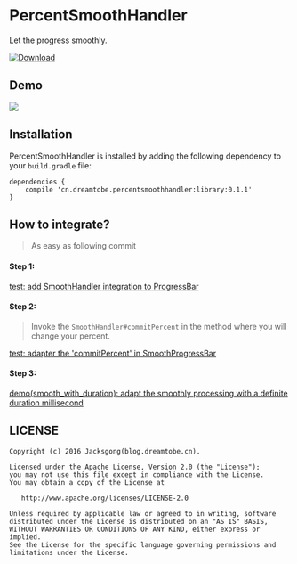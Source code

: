 # PercentSmoothHandler

Let the progress smoothly.

[ ![Download][bintray_svg] ][bintray_link]

## Demo

![][demo_gif]

## Installation

PercentSmoothHandler is installed by adding the following dependency to your `build.gradle` file:

```
dependencies {
    compile 'cn.dreamtobe.percentsmoothhandler:library:0.1.1'
}
```

## How to integrate?

> As easy as following commit

#### Step 1:

[test: add SmoothHandler integration to ProgressBar](https://github.com/Jacksgong/PercentSmoothHandler/commit/d253a86b4cb8dd56332bf4d00cc350fa01fe08f0)

#### Step 2:

> Invoke the `SmoothHandler#commitPercent` in the method where you will change your percent.

[test: adapter the 'commitPercent' in SmoothProgressBar](https://github.com/Jacksgong/PercentSmoothHandler/commit/7092746888610b819658e27c5c616ee85aebb9f5)

#### Step 3:

[demo(smooth_with_duration): adapt the smoothly processing with a definite duration millisecond](https://github.com/Jacksgong/PercentSmoothHandler/commit/6682a8ee0c1eb1d3a423b6f89dbec8ce0f630b06)

## LICENSE

```
Copyright (c) 2016 Jacksgong(blog.dreamtobe.cn).

Licensed under the Apache License, Version 2.0 (the "License");
you may not use this file except in compliance with the License.
You may obtain a copy of the License at

   http://www.apache.org/licenses/LICENSE-2.0

Unless required by applicable law or agreed to in writing, software
distributed under the License is distributed on an "AS IS" BASIS,
WITHOUT WARRANTIES OR CONDITIONS OF ANY KIND, either express or implied.
See the License for the specific language governing permissions and
limitations under the License.
```

[bintray_svg]: https://api.bintray.com/packages/jacksgong/maven/PercentSmoothHandler/images/download.svg
[bintray_link]: https://bintray.com/jacksgong/maven/PercentSmoothHandler/_latestVersion
[demo_gif]: https://github.com/Jacksgong/PercentSmoothHandler/raw/master/art/demo.gif

